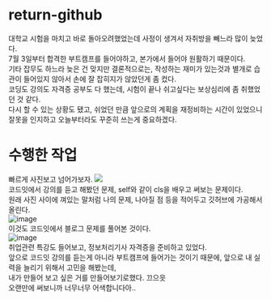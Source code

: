 # return-github
대학교 시험을 마치고 바로 돌아오려했었는데 사정이 생겨서 자취방을 빼느라 많이 늦었다.<br>
7월 3일부터 합격한 부트캠프를 들어야하고, 본가에서 들어야 원활하기 때문이다.<br>
기타 잡무도 하느라 늦은 건 맞지만 결론적으로는, 작성하는 재미가 있는것과 별개로 습관이 들어있지 않아서 손에 잘 잡히지가 않았던게 좀 컸다.<br>
코딩도 강의도 자격증 공부도 다 했는데, 시험이 끝나 쉬고싶다는 보상심리에 좀 취했었던 것 같다.<br>
다시 할 수 있는 상황도 됐고, 쉬었던 만큼 앞으로의 계획을 재정비하는 시간이 있었으니 잘못을 인지하고 오늘부터라도 꾸준히 쓰는게 중요하겠다.<br>

# 수행한 작업
빠르게 사진보고 넘어가보자.
![](https://github.com/user-attachments/assets/d940ddfe-5fdc-4ab3-845e-bfbdba3913b8)<br>
코드잇에서 강의를 듣고 해봤던 문제, self와 같이 cls을 배우고 써보는 문제이다.<br>
원래 사진 사이에 껴있는 말처럼 나의 문제, 나아질 점 등을 적어두고 깃허브에 가공해서 올린다.<br>
![image](https://github.com/user-attachments/assets/4309a87d-9510-4dd0-a439-271f2326896e)<br>
이것도 코드잇에서 블로그 문제를 풀어본 것이다.<br>
![image](https://github.com/user-attachments/assets/0ed3119c-f710-4eb6-9041-87b39efdb4ae)<br>
취업관련 특강도 들어보고, 정보처리기사 자격증을 준비하고 있었다.<br>
앞으로 코드잇 강의를 듣는게 아니라 부트캠프에 들어가는 것이기 때문에, 앞으로 내 실력을 늘리기 위해서 고민을 해봤는데,<br>
내가 만들어 보고 싶은 거를 만들어보기로했다. 끄으읏<br>
오랜만에 써보니까 너무너무 어색합니다아..<br>
